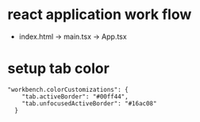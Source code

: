# react application work flow

- index.html -> main.tsx -> App.tsx

# setup tab color

```
"workbench.colorCustomizations": {
    "tab.activeBorder": "#00ff44",
    "tab.unfocusedActiveBorder": "#16ac08"
  }
```
